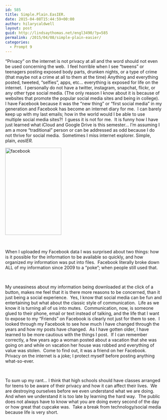 ```yaml
---
id: 585
title: Simple.Plain.EasIER.
date: 2015-04-08T15:44:59+00:00
author: hilarycaldwell
layout: post
guid: http://lindsaythomas.net/engl3490/?p=585
permalink: /2015/04/08/simple-plain-easier/
categories:
  - Prompt 9
---
```

“Privacy” on the internet is not privacy at all and the word should not even be used concerning the web.  I feel horrible when I see “tweens” or teenagers posting exposed body parts, drunken nights, or a type of crime (that maybe not a crime at all to them at the time) Anything and everything posted, tweeted, “selfies”, apps, etc… everything is exposed for life on the internet.  I personally do not have a twitter, instagram, snapchat, flickr, or any other type social media. (The only reason I know about it is because of websites that promote the popular social media sites and being in college).  I have Facebook because it was the “new thing” or “first social media” in my generation and Facebook has become an internet diary for me.  I can barely keep up with my last emails; how in the world would I be able to use multiple social media sites?!  I guess it is not for me.  It is funny how I have just learned what iCloud and Google Drive is this semester… I’m assuming I am a more “traditional” person or can be addressed as odd because I do not thrive for social media.  Sometimes I miss internet explorer. Simple, plain, _easIER._

[<img class="alignnone size-full wp-image-586" src="http://lindsaythomas.net/engl3490/wp-content/uploads/sites/3/2015/04/facebook.jpg" alt="facebook" width="180" height="280" />](http://lindsaythomas.net/engl3490/wp-content/uploads/sites/3/2015/04/facebook.jpg)

&nbsp;

When I uploaded my Facebook data I was surprised about two things: how is it possible for the information to be available so quickly, and how organized _my_ information was put into files.  Facebook literally broke down ALL of my information since 2009 to a “poke”; when people still used that.

&nbsp;

My uneasiness about my information being downloaded at the click of a button, makes me feel that it is there more reasons to be concerned, than it just being a social experience.  Yes, I know that social media can be fun and entertaining but what about the classic style of communication.  Life as we know it is turning all of us into mutes.  Communication, now, is someone glued to their phone, email or text instead of talking, and the life that I want to expose to my “Friends” on Facebook is clearly not just for them to see.  I looked through my Facebook to see how much I have changed through the years and how my posts have changed.  As I have gotten older, I have learned to be more cautious with the things I post.  If I can remember correctly, a few years ago a woman posted about a vacation that she was going on and while on vacation her house was robbed and everything of value was stolen.  Come to find out, it was a friend on her Facebook.  Privacy on the internet is a joke; I protect myself before posting anything what-so-ever.

&nbsp;

To sum up my rant… I think that high schools should have classes arranged for teens to be aware of their privacy and how it can affect their lives.  We are destroying ourselves before we even understand what we are doing.  And when we understand it is too late by learning the hard way.  The public does not always have to know what you are doing every second of the day or how great that cupcake was.  Take a break from technology/social media because life is very short.
